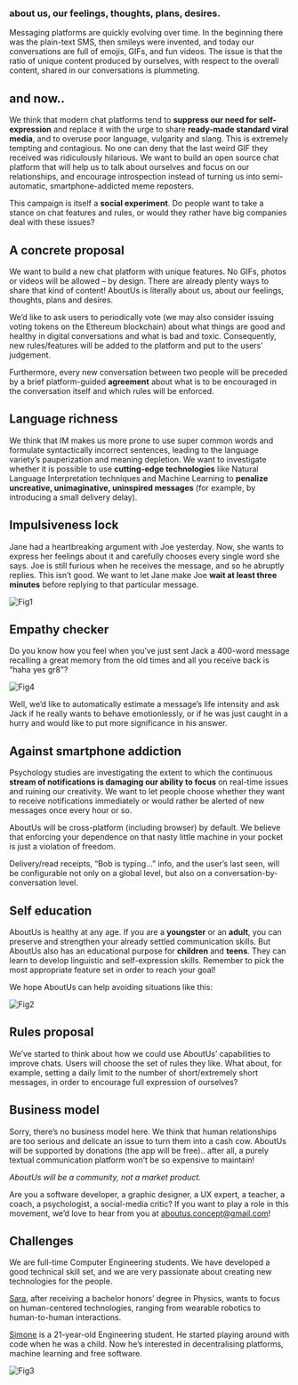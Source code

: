 ### about us, our feelings, thoughts, plans, desires.

Messaging platforms are quickly evolving over time. In the beginning there was the plain-text SMS, then smileys were invented, and today our conversations are full of emojis, GIFs, and fun videos.
The issue is that the ratio of unique content produced by ourselves, with respect to the overall content, shared in our conversations is plummeting.

## and now..
We think that modern chat platforms tend to **suppress our need for self-expression** and replace it with the urge to share **ready-made standard viral media**, and to overuse poor language, vulgarity and slang. This is extremely tempting and contagious. No one can deny that the last weird GIF they received was ridiculously hilarious. We want to build an open source chat platform that will help us to talk about ourselves and focus on our relationships, and encourage introspection instead of turning us into semi-automatic, smartphone-addicted meme reposters. 

This campaign is itself a **social experiment**. Do people want to take a stance on chat features and rules, or would they rather have big companies deal with these issues?

 
## A concrete proposal
We want to build a new chat platform with unique features. No GIFs, photos or videos will be allowed – by design. There are already plenty ways to share that kind of content! AboutUs is literally about us, about our feelings, thoughts, plans and desires.

We’d like to ask users to periodically vote (we may also consider issuing voting tokens on the Ethereum blockchain) about what things are good and healthy in digital conversations and what is bad and toxic. Consequently, new rules/features will be added to the platform and put to the users’ judgement.

Furthermore, every new conversation between two people will be preceded by a brief platform-guided **agreement** about what is to be encouraged in the conversation itself and which rules will be enforced.

## Language richness
We think that IM makes us more prone to use super common words and formulate syntactically incorrect sentences, leading to the language variety’s pauperization and meaning depletion. We want to investigate whether it is possible to use **cutting-edge technologies** like Natural Language Interpretation techniques and Machine Learning to **penalize uncreative, unimaginative, uninspired messages** (for example, by introducing a small delivery delay).

## Impulsiveness lock
Jane had a heartbreaking argument with Joe yesterday. Now, she wants to express her feelings about it and carefully chooses every single word she says. Joe is still furious when he receives the message, and so he abruptly replies. This isn’t good. We want to let Jane make Joe **wait at least three minutes** before replying to that particular message.

![Fig1](1.jpg)
 
## Empathy checker
Do you know how you feel when you’ve just sent Jack a 400-word message recalling a great memory from the old times and all you receive back is “haha yes gr8”?

![Fig4](4.jpg)

Well, we’d like to automatically estimate a message’s life intensity and ask Jack if he really wants to behave emotionlessly, or if he was just caught in a hurry and would like to put more significance in his answer.

 
## Against smartphone addiction
Psychology studies are investigating the extent to which the continuous **stream of notifications is damaging our ability to focus** on real-time issues and ruining our creativity. We want to let people choose whether they want to receive notifications immediately or would rather be alerted of new messages once every hour or so.

AboutUs will be cross-platform (including browser) by default. We believe that enforcing your dependence on that nasty little machine in your pocket is just a violation of freedom.

Delivery/read receipts, “Bob is typing…” info, and the user’s last seen, will be configurable not only on a global level, but also on a conversation-by-conversation level.

## Self education
AboutUs is healthy at any age. If you are a **youngster** or an **adult**, you can preserve and strengthen your already settled communication skills. But AboutUs also has an educational purpose for **children** and **teens**. They can learn to develop linguistic and self-expression skills. Remember to pick the most appropriate feature set in order to reach your goal!

We hope AboutUs can help avoiding situations like this:

![Fig2](2.png)
 
## Rules proposal
We’ve started to think about how we could use AboutUs’ capabilities to improve chats. Users will choose the set of rules they like. What about, for example, setting a daily limit to the number of short/extremely short messages, in order to encourage full expression of ourselves?

## Business model
Sorry, there’s no business model here. We think that human relationships are too serious and delicate an issue to turn them into a cash cow. AboutUs will be supported by donations (the app will be free).. after all, a purely textual communication platform won’t be so expensive to maintain!

*AboutUs will be a community, not a market product.*

Are you a software developer, a graphic designer, a UX expert, a teacher, a coach, a psychologist, a social-media critic? If you want to play a role in this movement, we’d love to hear from you at aboutus.concept@gmail.com!

 
## Challenges

We are full-time Computer Engineering students. We have developed a good technical skill set, and we are very passionate about creating new technologies for the people.

[Sara](https://www.linkedin.com/in/sara-marullo-50606a106/), after receiving a bachelor honors’ degree in Physics, wants to focus on human-centered technologies, ranging from wearable robotics to human-to-human interactions.


[Simone](https://www.linkedin.com/in/simone-marullo-27664b106/) is a 21-year-old Engineering student. He started playing around with code when he was a child. Now he’s interested in decentralising platforms, machine learning and free software.

![Fig3](3.jpg)
